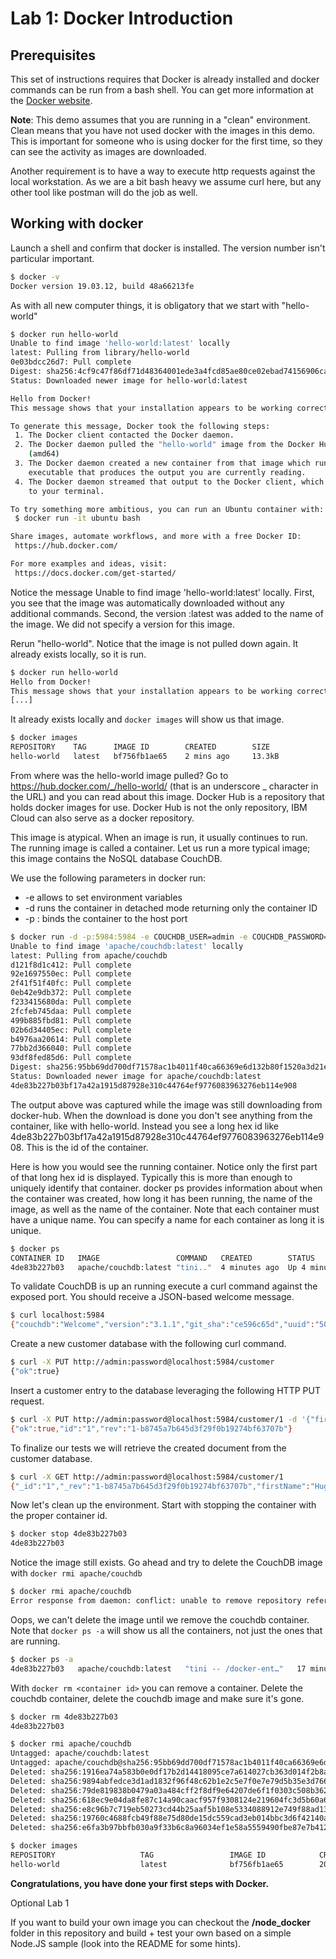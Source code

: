 # Lab 1: Docker Introduction

## Prerequisites

This set of instructions requires that Docker is already installed and docker commands can be run from a bash shell. You can get more information at the [Docker website](https://docker.com/get-started).

**Note**: This demo assumes that you are running in a "clean" environment. Clean means that you have not used docker with the images in this demo. This is important for someone who is using docker for the first time, so they can see the activity as images are downloaded.

Another requirement is to have a way to execute http requests against the local workstation. As we are a bit bash heavy we assume curl here, but any other tool like postman will do the job as well.


## Working with docker

Launch a shell and confirm that docker is installed. The version number isn't particular important.

```bash
$ docker -v
Docker version 19.03.12, build 48a66213fe
```

As with all new computer things, it is obligatory that we start with "hello-world"

```bash
$ docker run hello-world
Unable to find image 'hello-world:latest' locally
latest: Pulling from library/hello-world
0e03bdcc26d7: Pull complete
Digest: sha256:4cf9c47f86df71d48364001ede3a4fcd85ae80ce02ebad74156906caff5378bc
Status: Downloaded newer image for hello-world:latest

Hello from Docker!
This message shows that your installation appears to be working correctly.

To generate this message, Docker took the following steps:
 1. The Docker client contacted the Docker daemon.
 2. The Docker daemon pulled the "hello-world" image from the Docker Hub.
    (amd64)
 3. The Docker daemon created a new container from that image which runs the
    executable that produces the output you are currently reading.
 4. The Docker daemon streamed that output to the Docker client, which sent it
    to your terminal.

To try something more ambitious, you can run an Ubuntu container with:
 $ docker run -it ubuntu bash

Share images, automate workflows, and more with a free Docker ID:
 https://hub.docker.com/

For more examples and ideas, visit:
 https://docs.docker.com/get-started/
```

Notice the message Unable to find image 'hello-world:latest' locally. First, you see that the image was automatically downloaded without any additional commands. Second, the version :latest was added to the name of the image. We did not specify a version for this image.

Rerun "hello-world". Notice that the image is not pulled down again. It already exists locally, so it is run.

```bash
$ docker run hello-world
Hello from Docker!
This message shows that your installation appears to be working correctly.
[...]
```

It already exists locally and `docker images` will show us that image.

```bash
$ docker images
REPOSITORY    TAG      IMAGE ID        CREATED        SIZE
hello-world   latest   bf756fb1ae65    2 mins ago     13.3kB
```

From where was the hello-world image pulled? Go to https://hub.docker.com/_/hello-world/ (that is an underscore \_ character in the URL) and you can read about this image. Docker Hub is a repository that holds docker images for use. Docker Hub is not the only repository, IBM Cloud can also serve as a docker repository.

This image is atypical. When an image is run, it usually continues to run. The running image is called a container. Let us run a more typical image; this image contains the NoSQL database CouchDB.

We use the following parameters in docker run:

- -e allows to set environment variables
- -d runs the container in detached mode returning only the container ID
- -p <host port>:<container port> binds the container to the host port

```bash
$ docker run -d -p:5984:5984 -e COUCHDB_USER=admin -e COUCHDB_PASSWORD=password apache/couchdb:latest
Unable to find image 'apache/couchdb:latest' locally
latest: Pulling from apache/couchdb
d121f8d1c412: Pull complete
92e1697550ec: Pull complete
2f41f51f40fc: Pull complete
0eb42e9db372: Pull complete
f233415680da: Pull complete
2fcfeb745daa: Pull complete
499b885fbd81: Pull complete
02b6d34405ec: Pull complete
b4976aa20614: Pull complete
77bb2d366040: Pull complete
93df8fed85d6: Pull complete
Digest: sha256:95bb69dd700df71578ac1b4011f40ca66369e6d132b80f1520a3d21e7bff084f
Status: Downloaded newer image for apache/couchdb:latest
4de83b227b03bf17a42a1915d87928e310c44764ef9776083963276eb114e908
```

The output above was captured while the image was still downloading from docker-hub. When the download is done you don't see anything from the container, like with hello-world. Instead you see a long hex id like 4de83b227b03bf17a42a1915d87928e310c44764ef9776083963276eb114e908. This is the id of the container.

Here is how you would see the running container. Notice only the first part of that long hex id is displayed. Typically this is more than enough to uniquely identify that container. docker ps provides information about when the container was created, how long it has been running, the name of the image, as well as the name of the container. Note that each container must have a unique name. You can specify a name for each container as long it is unique.

```bash
$ docker ps
CONTAINER ID   IMAGE                 COMMAND   CREATED        STATUS       PORTS           NAMES
4de83b227b03   apache/couchdb:latest "tini.."  4 minutes ago  Up 4 minutes 4369/tcp [...]  eloquent_ardinghelli
```

To validate CouchDB is up an running execute a curl command against the exposed port. You should receive a JSON-based welcome message.

```bash
$ curl localhost:5984
{"couchdb":"Welcome","version":"3.1.1","git_sha":"ce596c65d","uuid":"509813e7f91cb260fb30039f7421abab","features":["access-ready","partitioned","pluggable-storage-engines","reshard","scheduler"],"vendor":{"name":"The Apache Software Foundation"}}
```

Create a new customer database with the following curl command.

```bash
$ curl -X PUT http://admin:password@localhost:5984/customer
{"ok":true}
```

Insert a customer entry to the database leveraging the following HTTP PUT request.

```bash
$ curl -X PUT http://admin:password@localhost:5984/customer/1 -d '{"firstName": "Hugo", "lastName": "Boss"}'
{"ok":true,"id":"1","rev":"1-b8745a7b645d3f29f0b19274bf63707b"}
```

To finalize our tests we will retrieve the created document from the customer database.

```bash
$ curl -X GET http://admin:password@localhost:5984/customer/1
{"_id":"1","_rev":"1-b8745a7b645d3f29f0b19274bf63707b","firstName":"Hugo","lastName":"Boss"}
```

Now let's clean up the environment. Start with stopping the container with the proper container id.

```bash
$ docker stop 4de83b227b03
4de83b227b03
```

Notice the image still exists. Go ahead and try to delete the CouchDB image with `docker rmi apache/couchdb`

```bash
$ docker rmi apache/couchdb
Error response from daemon: conflict: unable to remove repository reference "apache/couchdb" (must force) - container 4de83b227b03 is using its referenced image 1916ea74a583
```

Oops, we can't delete the image until we remove the couchdb container. Note that `docker ps -a` will show us all the containers, not just the ones that are running.

```bash
$ docker ps -a
4de83b227b03   apache/couchdb:latest   "tini -- /docker-ent…"   17 minutes ago   Exited (0) 4 minutes ago   eloquent_ardinghelli
```

With `docker rm <container id>` you can remove a container. Delete the couchdb container, delete the couchdb image and make sure it's gone.

```bash
$ docker rm 4de83b227b03
4de83b227b03

$ docker rmi apache/couchdb
Untagged: apache/couchdb:latest
Untagged: apache/couchdb@sha256:95bb69dd700df71578ac1b4011f40ca66369e6d132b80f1520a3d21e7bff084f
Deleted: sha256:1916ea74a583b0e0df17b2d14418095ce7a614027cb363d014f2b8af584ebcf2
Deleted: sha256:9894abfedce3d1ad1832f96f48c62b1e2c5e7f0e7e79d5b35e3d766df588221c
Deleted: sha256:79de819838b0479a03a484cff2f8df9e64207de6f1f0303c508b3627c64754bc
Deleted: sha256:618ec9e04da8fe87c14a90caacf957f9308124e219604fc3d5b60a6e4ba52df8
Deleted: sha256:e8c96b7c719eb50273cd44b25aaf5b108e5334088912e749f88ad1356c32cb04
Deleted: sha256:19760c4688fcb49f88e75d80de15dc559cad3eb014bbc3d6f42140ae7beac721
Deleted: sha256:e6fa3b97bbfb030a9f33b6c8a96034ef1e58a5559490fbe87e7b4124ddaf15e0

$ docker images
REPOSITORY                   TAG                 IMAGE ID            CREATED             SIZE
hello-world                  latest              bf756fb1ae65        20 mins ago         13.3kB
```

**Congratulations, you have done your first steps with Docker.**


Optional Lab 1

If you want to build your own image you can checkout the **/node_docker** folder in this repository and build + test your own based on a simple Node.JS sample (look into the README for some hints).
